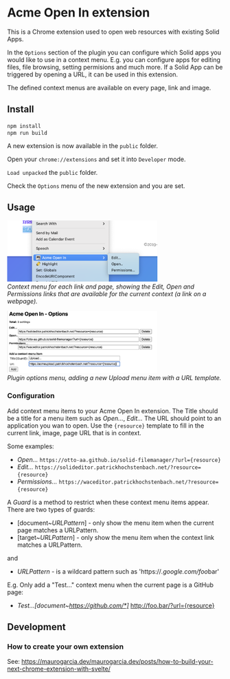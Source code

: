 # Acme Open In extension

This is a Chrome extension used to open web resources with
existing Solid Apps.

In the `Options` section of the plugin you can configure
which Solid apps you would like to use in a context menu.
E.g. you can configure apps for editing files, file browsing,
setting permisions and much more. If a Solid App can be
triggered by opening a URL, it can be used in this extension.

The defined context menus are available on every page, link
and image.

## Install

```
npm install
npm run build
```

A new extension is now available in the `public` folder.

Open your `chrome://extensions` and set it into `Developer` mode.

`Load unpacked` the `public` folder.

Check the `Options` menu of the new extension and you are set.

## Usage

<img src="https://github.com/phochste/AcmePlugin/blob/main/documentation/context_menu.png?raw=true" width="350" alt="Context Menu"><br>
<i>Context menu for each link and page, showing the Edit, Open and Permissions
links that are available for the current context (a link on a webpage).</i>

<img src="https://github.com/phochste/AcmePlugin/blob/main/documentation/plugin_options.png?raw=true" width="350" alt="Options Menu"><br>
<i>Plugin options menu, adding a new Upload menu item with a URL template.</i>

### Configuration

Add context menu items to your Acme Open In extension. The Title should be a title for a menu item such as _Open..._, _Edit..._ The URL should point to an application you wan to open. Use the `{resource}` template to fill in the current link, image, page URL that is in context.

Some examples:

- _Open..._ `https://otto-aa.github.io/solid-filemanager/?url={resource}`
- _Edit..._ `https://solideditor.patrickhochstenbach.net/?resource={resource}`
- _Permissions..._ `https://waceditor.patrickhochstenbach.net/?resource={resource}`

A _Guard_ is a method to restrict when these context menu items appear. There are two types of guards:

- [document~_URLPattern_] - only show the menu item when the current page matches a URLPattern.
- [target~_URLPattern_] - only show the menu item when the context link matches a URLPattern.

and

- _URLPattern_ - is a wildcard pattern such as 'https://*.google.com/foo*bar'

E.g. Only add a "Test..." context menu when the current page is a GitHub page:

- _Test...[document~https://github.com/*]_ http://foo.bar/?url={resource}

## Development

### How to create your own extension

See: https://maurogarcia.dev/maurogarcia.dev/posts/how-to-build-your-next-chrome-extension-with-svelte/